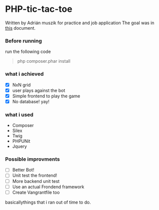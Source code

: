 # PHP-tic-tac-toe

Written by Adrián muszik 
for practice and job application
The goal was in [this](https://github.com/NaGeL182/PHP-tic-tac-toe/blob/master/practical_backend_task_tic_tac_toe.pdf) document.

### Before running
run the following code
>php composer.phar install

### what i achieved
- [x] NxN grid
- [x] user plays against the bot
- [x] Simple frontend to play the game
- [x] No database! yay!

### what i used
* Composer
* Silex
* Twig
* PHPUNit
* Jquery

### Possible improvments
- [ ] Better Bot!
- [ ] Unit test the frontend!
- [ ] More backend unit test
- [ ] Use an actual Frondend framework
- [ ] Create Vangrantfile too

basicallythings that i ran out of time to do. 
